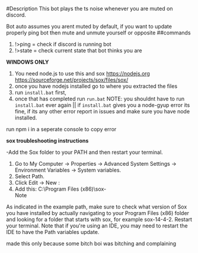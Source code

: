 #Description
This bot plays the ts noise whenever you are muted on discord.

Bot auto assumes you arent muted by default, if you want to update properly ping bot then mute and unmute yourself or opposite
##commands
1. !>ping = check if discord is running bot
2. !>state = check current state that bot thinks you are


**WINDOWS ONLY**
1. You need node.js to use this and sox https://nodejs.org https://sourceforge.net/projects/sox/files/sox/
2. once you have nodejs installed go to where you extracted the files
3. run `install.bat` first, 
4. once that has completed run `run.bat`
NOTE: you shouldnt have to run `install.bat` ever again || if `install.bat` gives you a node-gyup error its fine, if its any other error report in issues and make sure you have node installed.

run npm i in a seperate console to copy error

**sox troubleshooting instructions**

-Add the Sox folder to your PATH and then restart your terminal.
1. Go to My Computer → Properties → Advanced System Settings → Environment Variables → System variables.
2. Select Path.
3. Click Edit → New :
4. Add this: C:\Program Files (x86)\sox-<CHECK YOUR VERSION NUMBER>\
Note

As indicated in the example path, make sure to check what version of Sox you have installed by actually navigating to your Program Files (x86) folder and looking for a folder that starts with sox, for example sox-14-4-2.
Restart your terminal.
Note that if you're using an IDE, you may need to restart the IDE to have the Path variables update.































made this only because some bitch boi was bitching and complaining